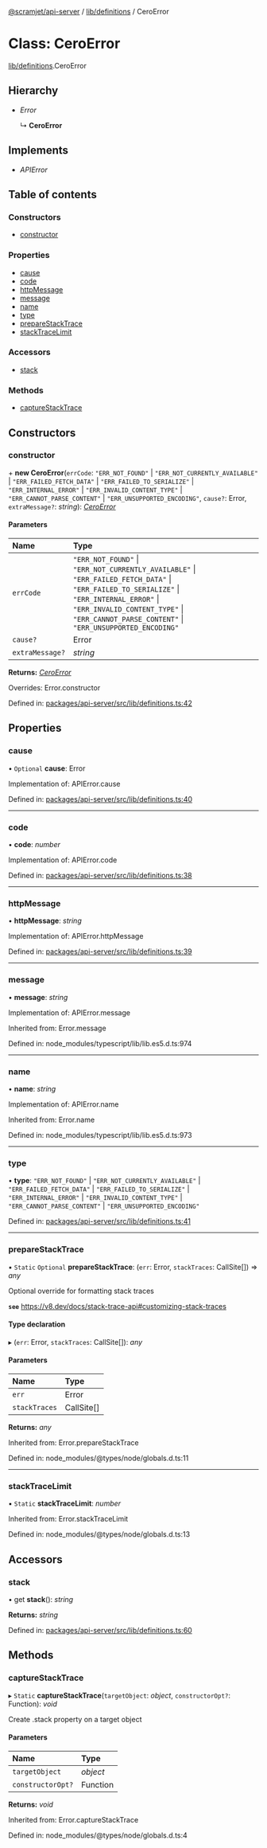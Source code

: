 [@scramjet/api-server](../README.md) / [lib/definitions](../modules/lib_definitions.md) / CeroError

# Class: CeroError

[lib/definitions](../modules/lib_definitions.md).CeroError

## Hierarchy

- *Error*

  ↳ **CeroError**

## Implements

- *APIError*

## Table of contents

### Constructors

- [constructor](lib_definitions.ceroerror.md#constructor)

### Properties

- [cause](lib_definitions.ceroerror.md#cause)
- [code](lib_definitions.ceroerror.md#code)
- [httpMessage](lib_definitions.ceroerror.md#httpmessage)
- [message](lib_definitions.ceroerror.md#message)
- [name](lib_definitions.ceroerror.md#name)
- [type](lib_definitions.ceroerror.md#type)
- [prepareStackTrace](lib_definitions.ceroerror.md#preparestacktrace)
- [stackTraceLimit](lib_definitions.ceroerror.md#stacktracelimit)

### Accessors

- [stack](lib_definitions.ceroerror.md#stack)

### Methods

- [captureStackTrace](lib_definitions.ceroerror.md#capturestacktrace)

## Constructors

### constructor

\+ **new CeroError**(`errCode`: ``"ERR_NOT_FOUND"`` \| ``"ERR_NOT_CURRENTLY_AVAILABLE"`` \| ``"ERR_FAILED_FETCH_DATA"`` \| ``"ERR_FAILED_TO_SERIALIZE"`` \| ``"ERR_INTERNAL_ERROR"`` \| ``"ERR_INVALID_CONTENT_TYPE"`` \| ``"ERR_CANNOT_PARSE_CONTENT"`` \| ``"ERR_UNSUPPORTED_ENCODING"``, `cause?`: Error, `extraMessage?`: *string*): [*CeroError*](lib_definitions.ceroerror.md)

#### Parameters

| Name | Type |
| :------ | :------ |
| `errCode` | ``"ERR_NOT_FOUND"`` \| ``"ERR_NOT_CURRENTLY_AVAILABLE"`` \| ``"ERR_FAILED_FETCH_DATA"`` \| ``"ERR_FAILED_TO_SERIALIZE"`` \| ``"ERR_INTERNAL_ERROR"`` \| ``"ERR_INVALID_CONTENT_TYPE"`` \| ``"ERR_CANNOT_PARSE_CONTENT"`` \| ``"ERR_UNSUPPORTED_ENCODING"`` |
| `cause?` | Error |
| `extraMessage?` | *string* |

**Returns:** [*CeroError*](lib_definitions.ceroerror.md)

Overrides: Error.constructor

Defined in: [packages/api-server/src/lib/definitions.ts:42](https://github.com/scramjet-cloud-platform/scramjet-csi-dev/blob/8f44413a/packages/api-server/src/lib/definitions.ts#L42)

## Properties

### cause

• `Optional` **cause**: Error

Implementation of: APIError.cause

Defined in: [packages/api-server/src/lib/definitions.ts:40](https://github.com/scramjet-cloud-platform/scramjet-csi-dev/blob/8f44413a/packages/api-server/src/lib/definitions.ts#L40)

___

### code

• **code**: *number*

Implementation of: APIError.code

Defined in: [packages/api-server/src/lib/definitions.ts:38](https://github.com/scramjet-cloud-platform/scramjet-csi-dev/blob/8f44413a/packages/api-server/src/lib/definitions.ts#L38)

___

### httpMessage

• **httpMessage**: *string*

Implementation of: APIError.httpMessage

Defined in: [packages/api-server/src/lib/definitions.ts:39](https://github.com/scramjet-cloud-platform/scramjet-csi-dev/blob/8f44413a/packages/api-server/src/lib/definitions.ts#L39)

___

### message

• **message**: *string*

Implementation of: APIError.message

Inherited from: Error.message

Defined in: node_modules/typescript/lib/lib.es5.d.ts:974

___

### name

• **name**: *string*

Implementation of: APIError.name

Inherited from: Error.name

Defined in: node_modules/typescript/lib/lib.es5.d.ts:973

___

### type

• **type**: ``"ERR_NOT_FOUND"`` \| ``"ERR_NOT_CURRENTLY_AVAILABLE"`` \| ``"ERR_FAILED_FETCH_DATA"`` \| ``"ERR_FAILED_TO_SERIALIZE"`` \| ``"ERR_INTERNAL_ERROR"`` \| ``"ERR_INVALID_CONTENT_TYPE"`` \| ``"ERR_CANNOT_PARSE_CONTENT"`` \| ``"ERR_UNSUPPORTED_ENCODING"``

Defined in: [packages/api-server/src/lib/definitions.ts:41](https://github.com/scramjet-cloud-platform/scramjet-csi-dev/blob/8f44413a/packages/api-server/src/lib/definitions.ts#L41)

___

### prepareStackTrace

▪ `Static` `Optional` **prepareStackTrace**: (`err`: Error, `stackTraces`: CallSite[]) => *any*

Optional override for formatting stack traces

**`see`** https://v8.dev/docs/stack-trace-api#customizing-stack-traces

#### Type declaration

▸ (`err`: Error, `stackTraces`: CallSite[]): *any*

#### Parameters

| Name | Type |
| :------ | :------ |
| `err` | Error |
| `stackTraces` | CallSite[] |

**Returns:** *any*

Inherited from: Error.prepareStackTrace

Defined in: node_modules/@types/node/globals.d.ts:11

___

### stackTraceLimit

▪ `Static` **stackTraceLimit**: *number*

Inherited from: Error.stackTraceLimit

Defined in: node_modules/@types/node/globals.d.ts:13

## Accessors

### stack

• get **stack**(): *string*

**Returns:** *string*

Defined in: [packages/api-server/src/lib/definitions.ts:60](https://github.com/scramjet-cloud-platform/scramjet-csi-dev/blob/8f44413a/packages/api-server/src/lib/definitions.ts#L60)

## Methods

### captureStackTrace

▸ `Static` **captureStackTrace**(`targetObject`: *object*, `constructorOpt?`: Function): *void*

Create .stack property on a target object

#### Parameters

| Name | Type |
| :------ | :------ |
| `targetObject` | *object* |
| `constructorOpt?` | Function |

**Returns:** *void*

Inherited from: Error.captureStackTrace

Defined in: node_modules/@types/node/globals.d.ts:4
